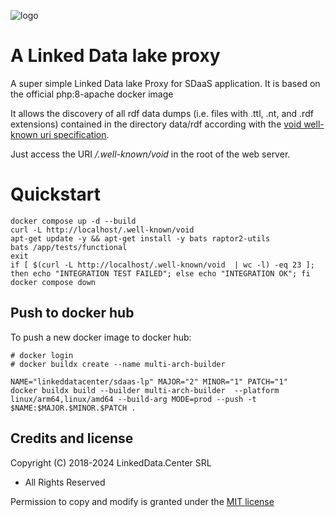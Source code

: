 ![logo](http://linkeddata.center/resources/v4/logo/Logo-colori-trasp_oriz-640x220.png)

# A Linked Data lake proxy

A super simple Linked Data lake Proxy for SDaaS application. It is based on the official php:8-apache docker image

It allows the discovery of all rdf data dumps (i.e. files with .ttl, .nt, and .rdf extensions) contained in the directory data/rdf
according with the [void well-known uri specification](https://www.w3.org/TR/void/#well-known).

Just access the URI */.well-known/void* in the root of the web server.


# Quickstart

```
docker compose up -d --build
curl -L http://localhost/.well-known/void
apt-get update -y && apt-get install -y bats raptor2-utils
bats /app/tests/functional
exit
if [ $(curl -L http://localhost/.well-known/void  | wc -l) -eq 23 ]; then echo "INTEGRATION TEST FAILED"; else echo "INTEGRATION OK"; fi
docker compose down
```

## Push to docker hub

To push a new docker image to docker hub:

```
# docker login
# docker buildx create --name multi-arch-builder

NAME="linkeddatacenter/sdaas-lp" MAJOR="2" MINOR="1" PATCH="1"
docker buildx build --builder multi-arch-builder  --platform linux/arm64,linux/amd64 --build-arg MODE=prod --push -t $NAME:$MAJOR.$MINOR.$PATCH .
```


## Credits and license

Copyright (C) 2018-2024 LinkedData.Center SRL
 - All Rights Reserved
 
Permission to copy and modify is granted under the [MIT license](LICENSE)
